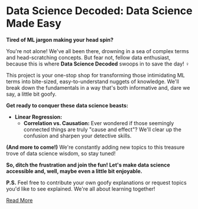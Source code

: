 # Data Science Decoded: Data Science Made Easy

**Tired of ML jargon making your head spin? ‍**

You're not alone! We've all been there, drowning in a sea of complex terms and head-scratching concepts. But fear not, fellow data enthusiast, because this is where **Data Science Decoded** swoops in to save the day! ‍♀️

This project is your one-stop shop for transforming those intimidating ML terms into bite-sized, easy-to-understand nuggets of knowledge.  We'll break down the fundamentals in a way that's both informative and, dare we say, a little bit goofy.  

**Get ready to conquer these data science beasts:**

* **Linear Regression:**
    * **Correlation vs. Causation:** Ever wondered if those seemingly connected things are truly "cause and effect"? We'll clear up the confusion and sharpen your detective skills. 

**(And more to come!)** We're constantly adding new topics to this treasure trove of data science wisdom, so stay tuned! 

**So, ditch the frustration and join the fun! Let's make data science accessible and, well, maybe even a little bit enjoyable.**

**P.S.** Feel free to contribute your own goofy explanations or request topics you'd like to see explained. We're all about learning together!  

[Read More](https://sancharika.github.io/blogs)

